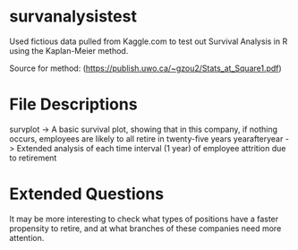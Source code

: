 # survanalysistest
Used fictious data pulled from Kaggle.com to test out Survival Analysis in R using the Kaplan-Meier method.

Source for method: (https://publish.uwo.ca/~gzou2/Stats_at_Square1.pdf)

# File Descriptions
survplot -> A basic survival plot, showing that in this company, if nothing occurs, employees are likely to all retire in twenty-five years
yearafteryear -> Extended analysis of each time interval (1 year) of employee attrition due to retirement

# Extended Questions
It may be more interesting to check what types of positions have a faster propensity to retire, and at what branches of these companies need more attention. 
